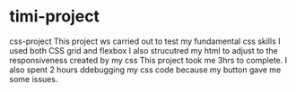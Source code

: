 # timi-project
css-project
This project ws carried out to test my fundamental css skills
I used both CSS grid and flexbox
I also strucutred my html to adjust to the responsiveness created by my css
This project took me 3hrs to complete.
I also spent 2 hours ddebugging my css code because my button gave me some issues.


